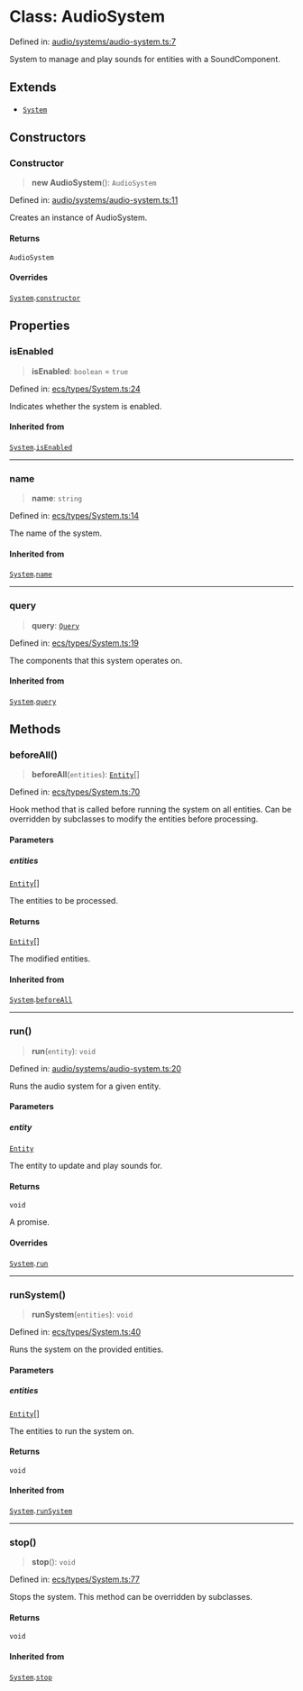 # Class: AudioSystem

Defined in: [audio/systems/audio-system.ts:7](https://github.com/Forge-Game-Engine/Forge/blob/7b95769650b59c5ba12aa490e41717344ca6bf1e/src/audio/systems/audio-system.ts#L7)

System to manage and play sounds for entities with a SoundComponent.

## Extends

- [`System`](System.md)

## Constructors

### Constructor

> **new AudioSystem**(): `AudioSystem`

Defined in: [audio/systems/audio-system.ts:11](https://github.com/Forge-Game-Engine/Forge/blob/7b95769650b59c5ba12aa490e41717344ca6bf1e/src/audio/systems/audio-system.ts#L11)

Creates an instance of AudioSystem.

#### Returns

`AudioSystem`

#### Overrides

[`System`](System.md).[`constructor`](System.md#constructor)

## Properties

### isEnabled

> **isEnabled**: `boolean` = `true`

Defined in: [ecs/types/System.ts:24](https://github.com/Forge-Game-Engine/Forge/blob/7b95769650b59c5ba12aa490e41717344ca6bf1e/src/ecs/types/System.ts#L24)

Indicates whether the system is enabled.

#### Inherited from

[`System`](System.md).[`isEnabled`](System.md#isenabled)

***

### name

> **name**: `string`

Defined in: [ecs/types/System.ts:14](https://github.com/Forge-Game-Engine/Forge/blob/7b95769650b59c5ba12aa490e41717344ca6bf1e/src/ecs/types/System.ts#L14)

The name of the system.

#### Inherited from

[`System`](System.md).[`name`](System.md#name)

***

### query

> **query**: [`Query`](../type-aliases/Query.md)

Defined in: [ecs/types/System.ts:19](https://github.com/Forge-Game-Engine/Forge/blob/7b95769650b59c5ba12aa490e41717344ca6bf1e/src/ecs/types/System.ts#L19)

The components that this system operates on.

#### Inherited from

[`System`](System.md).[`query`](System.md#query)

## Methods

### beforeAll()

> **beforeAll**(`entities`): [`Entity`](Entity.md)[]

Defined in: [ecs/types/System.ts:70](https://github.com/Forge-Game-Engine/Forge/blob/7b95769650b59c5ba12aa490e41717344ca6bf1e/src/ecs/types/System.ts#L70)

Hook method that is called before running the system on all entities.
Can be overridden by subclasses to modify the entities before processing.

#### Parameters

##### entities

[`Entity`](Entity.md)[]

The entities to be processed.

#### Returns

[`Entity`](Entity.md)[]

The modified entities.

#### Inherited from

[`System`](System.md).[`beforeAll`](System.md#beforeall)

***

### run()

> **run**(`entity`): `void`

Defined in: [audio/systems/audio-system.ts:20](https://github.com/Forge-Game-Engine/Forge/blob/7b95769650b59c5ba12aa490e41717344ca6bf1e/src/audio/systems/audio-system.ts#L20)

Runs the audio system for a given entity.

#### Parameters

##### entity

[`Entity`](Entity.md)

The entity to update and play sounds for.

#### Returns

`void`

A promise.

#### Overrides

[`System`](System.md).[`run`](System.md#run)

***

### runSystem()

> **runSystem**(`entities`): `void`

Defined in: [ecs/types/System.ts:40](https://github.com/Forge-Game-Engine/Forge/blob/7b95769650b59c5ba12aa490e41717344ca6bf1e/src/ecs/types/System.ts#L40)

Runs the system on the provided entities.

#### Parameters

##### entities

[`Entity`](Entity.md)[]

The entities to run the system on.

#### Returns

`void`

#### Inherited from

[`System`](System.md).[`runSystem`](System.md#runsystem)

***

### stop()

> **stop**(): `void`

Defined in: [ecs/types/System.ts:77](https://github.com/Forge-Game-Engine/Forge/blob/7b95769650b59c5ba12aa490e41717344ca6bf1e/src/ecs/types/System.ts#L77)

Stops the system. This method can be overridden by subclasses.

#### Returns

`void`

#### Inherited from

[`System`](System.md).[`stop`](System.md#stop)
